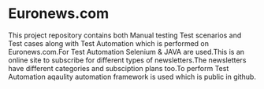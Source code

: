 # Euronews.com
This project repository contains both Manual testing Test scenarios and Test cases along with Test Automation which is performed on Euronews.com.For Test Automation Selenium & JAVA are used.This is an online site to subscribe for different types of newsletters.The newsletters have different categories and subsciption plans too.To perform Test Automation aqaulity automation framework is used which is public in github.
